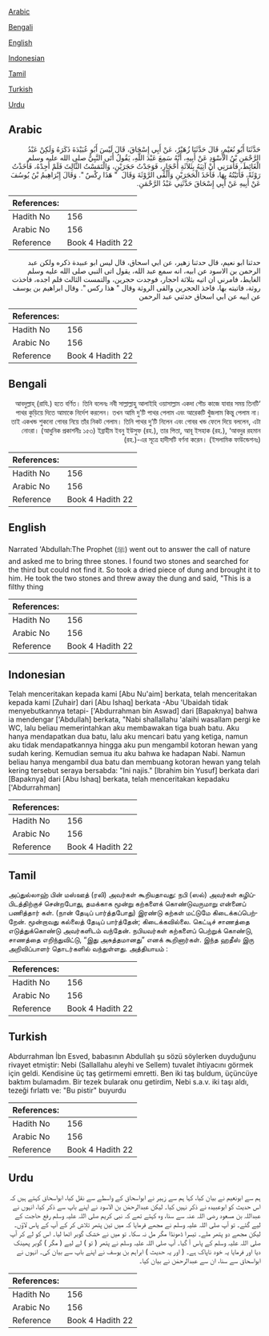 [Arabic](#arabic)

[Bengali](#bengali)

[English](#english)

[Indonesian](#indonesian)

[Tamil](#tamil)

[Turkish](#turkish)

[Urdu](#urdu)

## Arabic


<div dir="rtl" lang="ar" style={{fontSize:'larger',backgroundColor:'#f8f9fa',padding:20}}>
حَدَّثَنَا أَبُو نُعَيْمٍ، قَالَ حَدَّثَنَا زُهَيْرٌ، عَنْ أَبِي إِسْحَاقَ، قَالَ لَيْسَ أَبُو عُبَيْدَةَ ذَكَرَهُ وَلَكِنْ عَبْدُ الرَّحْمَنِ بْنُ الأَسْوَدِ عَنْ أَبِيهِ، أَنَّهُ سَمِعَ عَبْدَ اللَّهِ، يَقُولُ أَتَى النَّبِيُّ صلى الله عليه وسلم الْغَائِطَ، فَأَمَرَنِي أَنْ آتِيَهُ بِثَلاَثَةِ أَحْجَارٍ، فَوَجَدْتُ حَجَرَيْنِ، وَالْتَمَسْتُ الثَّالِثَ فَلَمْ أَجِدْهُ، فَأَخَذْتُ رَوْثَةً، فَأَتَيْتُهُ بِهَا، فَأَخَذَ الْحَجَرَيْنِ وَأَلْقَى الرَّوْثَةَ وَقَالَ ‏ "‏ هَذَا رِكْسٌ ‏"‏‏.‏ وَقَالَ إِبْرَاهِيمُ بْنُ يُوسُفَ عَنْ أَبِيهِ عَنْ أَبِي إِسْحَاقَ حَدَّثَنِي عَبْدُ الرَّحْمَنِ‏.‏
</div>
<div style={{backgroundColor:'#f8f9fa',padding:20, marginBottom: 10}}><table> <thead> <tr> <th>References:</th> <th></th> </tr> </thead> <tbody><tr><td>Hadith No</td><td>156</td></tr><tr><td>Arabic No</td><td>156</td></tr><tr><td>Reference</td><td>Book 4 Hadith 22</td></tr></tbody></table></div>


<div dir="rtl" lang="ar" style={{fontSize:'larger',backgroundColor:'#f8f9fa',padding:20}}>
حدثنا ابو نعيم، قال حدثنا زهير، عن ابي اسحاق، قال ليس ابو عبيدة ذكره ولكن عبد الرحمن بن الاسود عن ابيه، انه سمع عبد الله، يقول اتى النبي صلى الله عليه وسلم الغايط، فامرني ان اتيه بثلاثة احجار، فوجدت حجرين، والتمست الثالث فلم اجده، فاخذت روثة، فاتيته بها، فاخذ الحجرين والقى الروثة وقال " هذا ركس ". وقال ابراهيم بن يوسف عن ابيه عن ابي اسحاق حدثني عبد الرحمن
</div>
<div style={{backgroundColor:'#f8f9fa',padding:20, marginBottom: 10}}><table> <thead> <tr> <th>References:</th> <th></th> </tr> </thead> <tbody><tr><td>Hadith No</td><td>156</td></tr><tr><td>Arabic No</td><td>156</td></tr><tr><td>Reference</td><td>Book 4 Hadith 22</td></tr></tbody></table></div>

## Bengali


<div dir="rtl" lang="bn" style={{fontSize:'larger',backgroundColor:'#f8f9fa',padding:20}}>
‘আবদুল্লাহ্ (রাযি.) হতে বর্ণিত। তিনি বলেনঃ নবী সাল্লাল্লাহু আলাইহি ওয়াসাল্লাম একদা শৌচ কাজে যাবার সময় তিনটি পাথর কুড়িয়ে দিতে আমাকে নির্দেশ করলেন। তখন আমি দু’টি পাথর পেলাম এবং আরেকটি খুঁজলাম কিন্তু পেলাম না। তাই একখন্ড শুকনো গোবর নিয়ে তাঁর নিকট গেলাম। তিনি পাথর দু’টি নিলেন এবং গোবর খন্ড ফেলে দিয়ে বললেন, এটা নোংরা। (আধুনিক প্রকাশনীঃ ১৫৩) ইব্রাহীম ইবনু ইউসুফ (রহ.), তার পিতা, আবূ ইসহাক (রহ.), ‘আবদুর রহমান (রহ.)-এর সূত্রে হাদীসটি বর্ণনা করেন। (ইসলামিক ফাউন্ডেশনঃ)
</div>
<div style={{backgroundColor:'#f8f9fa',padding:20, marginBottom: 10}}><table> <thead> <tr> <th>References:</th> <th></th> </tr> </thead> <tbody><tr><td>Hadith No</td><td>156</td></tr><tr><td>Arabic No</td><td>156</td></tr><tr><td>Reference</td><td>Book 4 Hadith 22</td></tr></tbody></table></div>

## English


<div dir="ltr" lang="en" style={{fontSize:'larger',backgroundColor:'#f8f9fa',padding:20}}>
Narrated 'Abdullah:The Prophet (ﷺ) went out to answer the call of nature and asked me to bring three stones. I found two stones and searched for the third but could not find it. So took a dried piece of dung and brought it to him. He took the two stones and threw away the dung and said, "This is a filthy thing
</div>
<div style={{backgroundColor:'#f8f9fa',padding:20, marginBottom: 10}}><table> <thead> <tr> <th>References:</th> <th></th> </tr> </thead> <tbody><tr><td>Hadith No</td><td>156</td></tr><tr><td>Arabic No</td><td>156</td></tr><tr><td>Reference</td><td>Book 4 Hadith 22</td></tr></tbody></table></div>

## Indonesian


<div dir="ltr" lang="id" style={{fontSize:'larger',backgroundColor:'#f8f9fa',padding:20}}>
Telah menceritakan kepada kami [Abu Nu'aim] berkata, telah menceritakan kepada kami [Zuhair] dari [Abu Ishaq] berkata -Abu 'Ubaidah tidak menyebutkannya tetapi- ['Abdurrahman bin Aswad] dari [Bapaknya] bahwa ia mendengar ['Abdullah] berkata, "Nabi shallallahu 'alaihi wasallam pergi ke WC, lalu beliau memerintahkan aku membawakan tiga buah batu. Aku hanya mendapatkan dua batu, lalu aku mencari batu yang ketiga, namun aku tidak mendapatkannya hingga aku pun mengambil kotoran hewan yang sudah kering. Kemudian semua itu aku bahwa ke hadapan Nabi. Namun beliau hanya mengambil dua batu dan membuang kotoran hewan yang telah kering tersebut seraya bersabda: "Ini najis." [Ibrahim bin Yusuf] berkata dari [Bapaknya] dari [Abu Ishaq] berkata, telah menceritakan kepadaku ['Abdurrahman]
</div>
<div style={{backgroundColor:'#f8f9fa',padding:20, marginBottom: 10}}><table> <thead> <tr> <th>References:</th> <th></th> </tr> </thead> <tbody><tr><td>Hadith No</td><td>156</td></tr><tr><td>Arabic No</td><td>156</td></tr><tr><td>Reference</td><td>Book 4 Hadith 22</td></tr></tbody></table></div>

## Tamil


<div dir="ltr" lang="ta" style={{fontSize:'larger',backgroundColor:'#f8f9fa',padding:20}}>
அப்துல்லாஹ் பின் மஸ்ஊத் (ரலி) அவர்கள் கூறியதாவது: நபி (ஸல்) அவர்கள் கழிப்பிடத்திற்குச் சென்றபோது, தமக்காக மூன்று கற்களைக் கொண்டுவருமாறு என்னைப் பணித்தார் கள். (நான் தேடிப் பார்த்தபோது) இரண்டு கற்கள் மட்டுமே கிடைக்கப்பெற்றேன். மூன்றாவது கல்லைத் தேடிப் பார்த்தேன்; கிடைக்கவில்லை. கெட்டிச் சாணத்தை எடுத்துக்கொண்டு அவர்களிடம் வந்தேன். நபியவர்கள் கற்களைப் பெற்றுக் கொண்டு, சாணத்தை எறிந்துவிட்டு, “இது அசுத்தமானது” எனக் கூறினார்கள். இந்த ஹதீஸ் இரு அறிவிப்பாளர் தொடர்களில் வந்துள்ளது. அத்தியாயம் :
</div>
<div style={{backgroundColor:'#f8f9fa',padding:20, marginBottom: 10}}><table> <thead> <tr> <th>References:</th> <th></th> </tr> </thead> <tbody><tr><td>Hadith No</td><td>156</td></tr><tr><td>Arabic No</td><td>156</td></tr><tr><td>Reference</td><td>Book 4 Hadith 22</td></tr></tbody></table></div>

## Turkish


<div dir="ltr" lang="tr" style={{fontSize:'larger',backgroundColor:'#f8f9fa',padding:20}}>
Abdurrahman İbn Esved, babasının Abdullah şu sözü söylerken duyduğunu rivayet etmiştir: Nebi (Sallallahu aleyhi ve Sellem) tuvalet ihtiyacını görmek için geldi. Kendisine üç taş getirmemi emretti. Ben iki taş buldum, üçüncüye baktım bulamadım. Bir tezek bularak onu getirdim, Nebi s.a.v. iki taşı aldı, tezeği fırlattı ve: "Bu pistir" buyurdu
</div>
<div style={{backgroundColor:'#f8f9fa',padding:20, marginBottom: 10}}><table> <thead> <tr> <th>References:</th> <th></th> </tr> </thead> <tbody><tr><td>Hadith No</td><td>156</td></tr><tr><td>Arabic No</td><td>156</td></tr><tr><td>Reference</td><td>Book 4 Hadith 22</td></tr></tbody></table></div>

## Urdu


<div dir="rtl" lang="ur" style={{fontSize:'larger',backgroundColor:'#f8f9fa',padding:20}}>
ہم سے ابونعیم نے بیان کیا، کہا ہم سے زہیر نے ابواسحاق کے واسطے سے نقل کیا، ابواسحاق کہتے ہیں کہ اس حدیث کو ابوعبیدہ نے ذکر نہیں کیا۔ لیکن عبدالرحمٰن بن الاسود نے اپنے باپ سے ذکر کیا، انہوں نے عبداللہ بن مسعود رضی اللہ عنہ سے سنا، وہ کہتے تھے کہ نبی کریم صلی اللہ علیہ وسلم رفع حاجت کے لیے گئے۔ تو آپ صلی اللہ علیہ وسلم نے مجھے فرمایا کہ میں تین پتھر تلاش کر کے آپ کے پاس لاؤں۔ لیکن مجھے دو پتھر ملے۔ تیسرا ڈھونڈا مگر مل نہ سکا۔ تو میں نے خشک گوبر اٹھا لیا۔ اس کو لے کر آپ صلی اللہ علیہ وسلم کے پاس آ گیا۔ آپ صلی اللہ علیہ وسلم نے پتھر ( تو ) لے لیے ( مگر ) گوبر پھینک دیا اور فرمایا یہ خود ناپاک ہے۔ ( اور یہ حدیث ) ابراہم بن یوسف نے اپنے باپ سے بیان کی۔ انہوں نے ابواسحاق سے سنا، ان سے عبدالرحمٰن نے بیان کیا۔
</div>
<div style={{backgroundColor:'#f8f9fa',padding:20, marginBottom: 10}}><table> <thead> <tr> <th>References:</th> <th></th> </tr> </thead> <tbody><tr><td>Hadith No</td><td>156</td></tr><tr><td>Arabic No</td><td>156</td></tr><tr><td>Reference</td><td>Book 4 Hadith 22</td></tr></tbody></table></div>